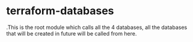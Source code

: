 # terraform-databases

.This is the root module which calls all the 4 databases, all the databases that will be created in future will be called from here.